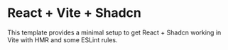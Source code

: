 # React + Vite + Shadcn

This template provides a minimal setup to get React + Shadcn working in Vite with HMR and some ESLint rules.
